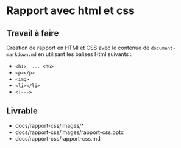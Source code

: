 # Rapport avec html et css

## Travail à faire

Creation de rapport en HTMl et CSS avec le contenue de ``document-markdown.md`` en utilisant les balises Html suivants :

- ```<h1>  ... <h6>```
- ```<p></p>``` 
- ```<img> ```
- ```<li></li> ```
- ```<!--->```

## Livrable

- docs/rapport-css/images/*
- docs/rapport-css/images/rapport-css.pptx
- docs/rapport-css/rapport-css.md